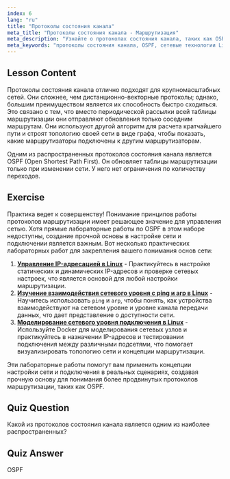 ```yaml
---
index: 6
lang: "ru"
title: "Протоколы состояния канала"
meta_title: "Протоколы состояния канала - Маршрутизация"
meta_description: "Узнайте о протоколах состояния канала, таких как OSPF, для больших сетей. Поймите их быструю сходимость и то, как они обновляют таблицы маршрутизации. Начните свой путь в сетевых технологиях Linux!"
meta_keywords: "протоколы состояния канала, OSPF, сетевые технологии Linux, протоколы маршрутизации, топология сети, для начинающих"
---
```


## Lesson Content

Протоколы состояния канала отлично подходят для крупномасштабных сетей. Они сложнее, чем дистанционно-векторные протоколы; однако, большим преимуществом является их способность быстро сходиться. Это связано с тем, что вместо периодической рассылки всей таблицы маршрутизации они отправляют обновления только соседним маршрутам. Они используют другой алгоритм для расчета кратчайшего пути и строят топологию своей сети в виде графа, чтобы показать, какие маршрутизаторы подключены к другим маршрутизаторам.

Одним из распространенных протоколов состояния канала является OSPF (Open Shortest Path First). Он обновляет таблицы маршрутизации только при изменении сети. У него нет ограничения по количеству переходов.

## Exercise

Практика ведет к совершенству! Понимание принципов работы протоколов маршрутизации имеет решающее значение для управления сетью. Хотя прямые лабораторные работы по OSPF в этом наборе недоступны, создание прочной основы в настройке сети и подключении является важным. Вот несколько практических лабораторных работ для закрепления вашего понимания основ сети:

1. **[Управление IP-адресацией в Linux](https://labex.io/ru/labs/linux-manage-ip-addressing-in-linux-592736)** - Практикуйтесь в настройке статических и динамических IP-адресов и проверке сетевых настроек, что является основой для любой настройки маршрутизации.
2. **[Изучение взаимодействия сетевого уровня с ping и arp в Linux](https://labex.io/ru/labs/linux-explore-network-layer-interaction-with-ping-and-arp-in-linux-592746)** - Научитесь использовать `ping` и `arp`, чтобы понять, как устройства взаимодействуют на сетевом уровне и уровне канала передачи данных, что дает представление о доступности сети.
3. **[Моделирование сетевого уровня подключения в Linux](https://labex.io/ru/labs/linux-simulate-network-layer-connectivity-in-linux-592752)** - Используйте Docker для моделирования сетевых узлов и практикуйтесь в назначении IP-адресов и тестировании подключения между различными подсетями, что помогает визуализировать топологию сети и концепции маршрутизации.

Эти лабораторные работы помогут вам применить концепции настройки сети и подключения в реальных сценариях, создавая прочную основу для понимания более продвинутых протоколов маршрутизации, таких как OSPF.

## Quiz Question

Какой из протоколов состояния канала является одним из наиболее распространенных?

## Quiz Answer

OSPF
